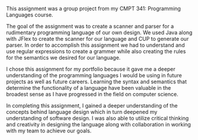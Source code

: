 This assignment was a group project from my CMPT 341: Programming Languages course.

The goal of the assignment was to create a scanner and parser for a rudimentary programming language of our own design. We used Java along with JFlex to create the scanner for our language and CUP to generate our parser. In order to accomplish this assignment we had to understand and use regular expressions to create a grammer while also creating the rules for the semantics we desired for our language.

I chose this assignment for my portfolio because it gave me a deeper understanding of the programming languages I would be using in future projects as well as future careers. Learning the syntax and semantics that determine the functionality of a language have been valuable in the broadest sense as I have progressed in the field on computer science.
 
In completing this assignment, I gained a deeper understanding of the concepts behind language design which in turn deepened my understanding of software design. I was also able to utilize critical thinking and creativity in designing the language along with collaboration in working with my team to achieve our goals.
